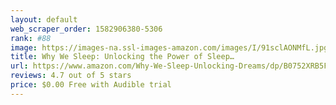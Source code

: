 ```yaml
---
layout: default 
﻿web_scraper_order: 1582906380-5306
rank: #88
image: https://images-na.ssl-images-amazon.com/images/I/91sclAONMfL.jpg
title: Why We Sleep: Unlocking the Power of Sleep…
url: https://www.amazon.com/Why-We-Sleep-Unlocking-Dreams/dp/B0752XRB5F/ref=zg_mw_audible_88?_encoding=UTF8&psc=1&refRID=8A6QF3909XK0JHQBT5YX
reviews: 4.7 out of 5 stars
price: $0.00 Free with Audible trial
---
```

